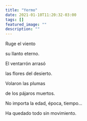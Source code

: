 ```yaml
---
title: "Yermo"
date: 2021-01-10T11:20:32-03:00
tags: []
featured_image: ""
description: ""
---
```

Ruge el viento

su llanto eterno.

El ventarrón arrasó

las flores del desierto.

Volaron las plumas

de los pájaros muertos.

No importa la edad, época, tiempo…

Ha quedado todo sin movimiento.